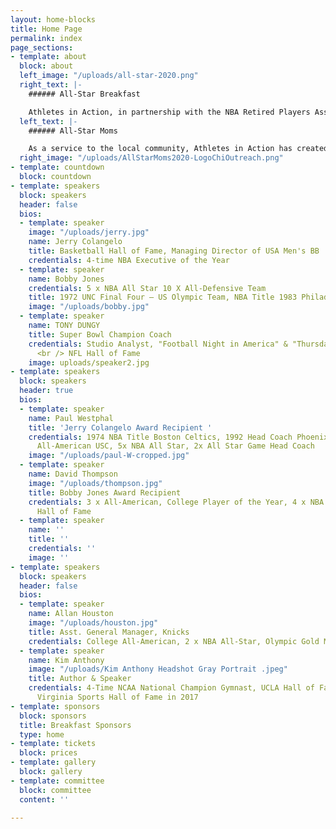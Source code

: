 ```yaml
---
layout: home-blocks
title: Home Page
permalink: index
page_sections:
- template: about
  block: about
  left_image: "/uploads/all-star-2020.png"
  right_text: |-
    ###### All-Star Breakfast

    Athletes in Action, in partnership with the NBA Retired Players Association, will be hosting the 15th Annual All-Star Breakfast on February 16th, 2019, during the NBA All-Star Weekend. This event will celebrate character, leadership and faith and includes the presentation of the Jerry Colangelo and Bobby Jones Awards.
  left_text: |-
    ###### All-Star Moms

    As a service to the local community, Athletes in Action has created The All-Star Moms Champion Outreach, which occurs in conjunction with the All-Star Breakfast. It is designed to champion courageous single moms, by delivering a rare opportunity for support and encouragement with an exclusive All-Star experience. The aim is to encourage these moms to continue strong in the demanding journey of single parenting.
  right_image: "/uploads/AllStarMoms2020-LogoChiOutreach.png"
- template: countdown
  block: countdown
- template: speakers
  block: speakers
  header: false
  bios:
  - template: speaker
    image: "/uploads/jerry.jpg"
    name: Jerry Colangelo
    title: Basketball Hall of Fame, Managing Director of USA Men's BB
    credentials: 4-time NBA Executive of the Year
  - template: speaker
    name: Bobby Jones
    credentials: 5 x NBA All Star 10 X All-Defensive Team
    title: 1972 UNC Final Four – US Olympic Team, NBA Title 1983 Philadelphia 76ers
    image: "/uploads/bobby.jpg"
  - template: speaker
    name: TONY DUNGY
    title: Super Bowl Champion Coach
    credentials: Studio Analyst, "Football Night in America" & "Thursday Night Football"
      <br /> NFL Hall of Fame
    image: uploads/speaker2.jpg
- template: speakers
  block: speakers
  header: true
  bios:
  - template: speaker
    name: Paul Westphal
    title: 'Jerry Colangelo Award Recipient '
    credentials: 1974 NBA Title Boston Celtics, 1992 Head Coach Phoenix Suns NBA Finals,
      All-American USC, 5x NBA All Star, 2x All Star Game Head Coach
    image: "/uploads/paul-W-cropped.jpg"
  - template: speaker
    name: David Thompson
    image: "/uploads/thompson.jpg"
    title: Bobby Jones Award Recipient
    credentials: 3 x All-American, College Player of the Year, 4 x NBA All Star, Basketball
      Hall of Fame
  - template: speaker
    name: ''
    title: ''
    credentials: ''
    image: ''
- template: speakers
  block: speakers
  header: false
  bios:
  - template: speaker
    name: Allan Houston
    image: "/uploads/houston.jpg"
    title: Asst. General Manager, Knicks
    credentials: College All-American, 2 x NBA All-Star, Olympic Gold Medalist
  - template: speaker
    name: Kim Anthony
    image: "/uploads/Kim Anthony Headshot Gray Portrait .jpeg"
    title: Author & Speaker
    credentials: 4-Time NCAA National Champion Gymnast, UCLA Hall of Fame in 2000,
      Virginia Sports Hall of Fame in 2017
- template: sponsors
  block: sponsors
  title: Breakfast Sponsors
  type: home
- template: tickets
  block: prices
- template: gallery
  block: gallery
- template: committee
  block: committee
  content: ''

---
```

